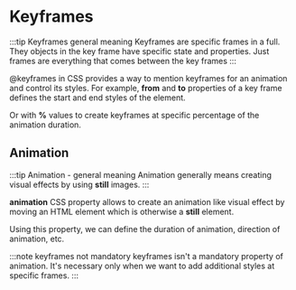 # Keyframes

:::tip Keyframes general meaning
Keyframes are specific frames in a full. They objects in the key frame have specific state and properties.
Just frames are everything that comes between the key frames
:::

@keyframes in CSS provides a way to mention keyframes for an animation and control its styles.
For example, **from** and **to** properties of a key frame defines the start and end styles of the element.

Or with **%** values to create keyframes at specific percentage of the animation duration.

## Animation

:::tip Animation - general meaning
Animation generally means creating visual effects by using **still** images.
:::

**animation** CSS property allows to create an animation like visual effect by moving an HTML element which is otherwise a **still** element.

Using this property, we can define the duration of animation, direction of animation, etc.

:::note keyframes not mandatory
keyframes isn't a mandatory property of animation.
It's necessary only when we want to add additional styles at specific frames.
:::

